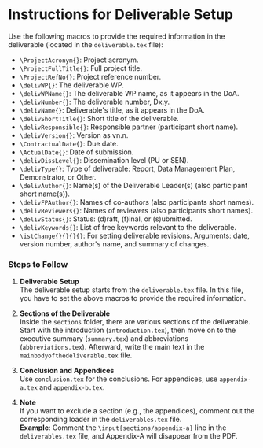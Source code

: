 # Instructions for Deliverable Setup

Use the following macros to provide the required information in the deliverable (located in the `deliverable.tex` file):

- `\ProjectAcronym{}`: Project acronym.
- `\ProjectFullTitle{}`: Full project title.
- `\ProjectRefNo{}`: Project reference number.
- `\delivWP{}`: The deliverable WP.
- `\delivWPName{}`: The deliverable WP name, as it appears in the DoA.
- `\delivNumber{}`: The deliverable number, Dx.y.
- `\delivName{}`: Deliverable's title, as it appears in the DoA.
- `\delivShortTitle{}`: Short title of the deliverable.
- `\delivResponsible{}`: Responsible partner (participant short name).
- `\delivVersion{}`: Version as vn.n.
- `\ContractualDate{}`: Due date.
- `\ActualDate{}`: Date of submission.
- `\delivDissLevel{}`: Dissemination level (PU or SEN).
- `\delivType{}`: Type of deliverable: Report, Data Management Plan, Demonstrator, or Other.
- `\delivAuthor{}`: Name(s) of the Deliverable Leader(s) (also participant short name(s)).
- `\delivFPAuthor{}`: Names of co-authors (also participants short names).
- `\delivReviewers{}`: Names of reviewers (also participants short names).
- `\delivStatus{}`: Status: (d)raft, (f)inal, or (s)ubmitted.
- `\delivKeywords{}`: List of free keywords relevant to the deliverable.
- `\istChange{}{}{}{}`: For setting deliverable revisions. Arguments: date, version number, author's name, and summary of changes.

### Steps to Follow

1. **Deliverable Setup**  
   The deliverable setup starts from the `deliverable.tex` file. In this file, you have to set the above macros to provide the required information.

2. **Sections of the Deliverable**  
   Inside the `sections` folder, there are various sections of the deliverable. Start with the introduction (`introduction.tex`), then move on to the executive summary (`summary.tex`) and abbreviations (`abbreviations.tex`). Afterward, write the main text in the `mainbodyofthedeliverable.tex` file.

3. **Conclusion and Appendices**  
   Use `conclusion.tex` for the conclusions. For appendices, use `appendix-a.tex` and `appendix-b.tex`.

4. **Note**  
   If you want to exclude a section (e.g., the appendices), comment out the corresponding loader in the `deliverables.tex` file.  
   **Example**: Comment the `\input{sections/appendix-a}` line in the `deliverables.tex` file, and Appendix-A will disappear from the PDF.
